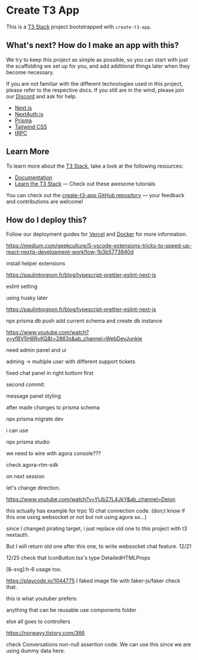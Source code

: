 # Create T3 App

This is a [T3 Stack](https://create.t3.gg/) project bootstrapped with `create-t3-app`.

## What's next? How do I make an app with this?

We try to keep this project as simple as possible, so you can start with just the scaffolding we set up for you, and add additional things later when they become necessary.

If you are not familiar with the different technologies used in this project, please refer to the respective docs. If you still are in the wind, please join our [Discord](https://t3.gg/discord) and ask for help.

- [Next.js](https://nextjs.org)
- [NextAuth.js](https://next-auth.js.org)
- [Prisma](https://prisma.io)
- [Tailwind CSS](https://tailwindcss.com)
- [tRPC](https://trpc.io)

## Learn More

To learn more about the [T3 Stack](https://create.t3.gg/), take a look at the following resources:

- [Documentation](https://create.t3.gg/)
- [Learn the T3 Stack](https://create.t3.gg/en/faq#what-learning-resources-are-currently-available) — Check out these awesome tutorials

You can check out the [create-t3-app GitHub repository](https://github.com/t3-oss/create-t3-app) — your feedback and contributions are welcome!

## How do I deploy this?

Follow our deployment guides for [Vercel](https://create.t3.gg/en/deployment/vercel) and [Docker](https://create.t3.gg/en/deployment/docker) for more information.

https://medium.com/geekculture/5-vscode-extensions-tricks-to-speed-up-react-nextjs-development-workflow-1b3b5773840d

install helper extensions

https://paulintrognon.fr/blog/typescript-prettier-eslint-next-js

eslint setting

using husky later

https://paulintrognon.fr/blog/typescript-prettier-eslint-next-js

npx prisma db push
add current schema and create db instance

https://www.youtube.com/watch?v=yfBV5H8RvKQ&t=2863s&ab_channel=WebDevJunkie

need admin panel and ui

adming -> multiple user with different support tickets

fixed chat panel in right bottom first

second commit:

message panel styling

after made changes to prisma schema

npx prisma migrate dev

i can use

npx prisma studio

we need to wire with agora console???

check agora-rtm-sdk

on next session

let's change direction.

https://www.youtube.com/watch?v=YIJb27L4JkY&ab_channel=Deion

this actually has example for trpc 10 chat connection code.
(don;t know if this one using websocket or not but not using agora so...)

since I changed pirating target, i just replace old one to this project with t3 nextauth.

But I will return old one after this one, to write websocket chat feature.
12/21

12/25
check that IconButton.tsx's type DetailedHTMLProps

[&-svg]:h-6 usage too.

https://playcode.io/1044775
I faked image file with faker-js/faker check that.

this is what youtuber prefers:

anything that can be reusable use components folder

else all goes to controllers

https://norwayy.tistory.com/366

check Conversations non-null assertion code. We can use this since we are using dummy data here.
